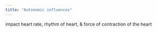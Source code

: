 ```yaml
---
title: "Autonomic influences"
---
```

impact heart rate, rhythm of heart, &amp; force of contraction of the heart

